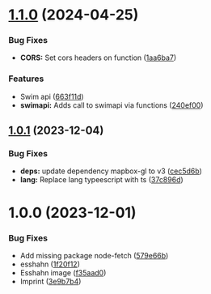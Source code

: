 # [1.1.0](https://github.com/technologiestiftung/badestellen/compare/v1.0.1...v1.1.0) (2024-04-25)


### Bug Fixes

* **CORS:** Set cors headers on function ([1aa6ba7](https://github.com/technologiestiftung/badestellen/commit/1aa6ba7ddb22c128f4d313835d2c41415244fda3))


### Features

* Swim api ([663f11d](https://github.com/technologiestiftung/badestellen/commit/663f11d318d8b58f3ca733f4ef36ba27e6ee6153))
* **swimapi:** Adds call to swimapi via functions ([240ef00](https://github.com/technologiestiftung/badestellen/commit/240ef00434304562b94d8773c6d7e5c78ae2621a))

## [1.0.1](https://github.com/technologiestiftung/badestellen/compare/v1.0.0...v1.0.1) (2023-12-04)


### Bug Fixes

* **deps:** update dependency mapbox-gl to v3 ([cec5d6b](https://github.com/technologiestiftung/badestellen/commit/cec5d6b3cd5d7a2c85d3df2be9e434aacdd668f0))
* **lang:** Replace lang typeescript with ts ([37c896d](https://github.com/technologiestiftung/badestellen/commit/37c896df4cce5f137ba5eaea9489a854e831d1bc))

# 1.0.0 (2023-12-01)


### Bug Fixes

* Add missing package node-fetch ([579e66b](https://github.com/technologiestiftung/badestellen/commit/579e66b6c53eb9ce479415c4580af0bd8d41b586))
* esshahn ([1f20f12](https://github.com/technologiestiftung/badestellen/commit/1f20f1297baee81cb35231e78cc3b525aa13b614))
* Esshahn image ([f35aad0](https://github.com/technologiestiftung/badestellen/commit/f35aad0b58c20eb81208155a332f85a7279f8c88))
* Imprint ([3e9b7b4](https://github.com/technologiestiftung/badestellen/commit/3e9b7b4ddf9de0cce40ef33a652227dff29c6dda))
